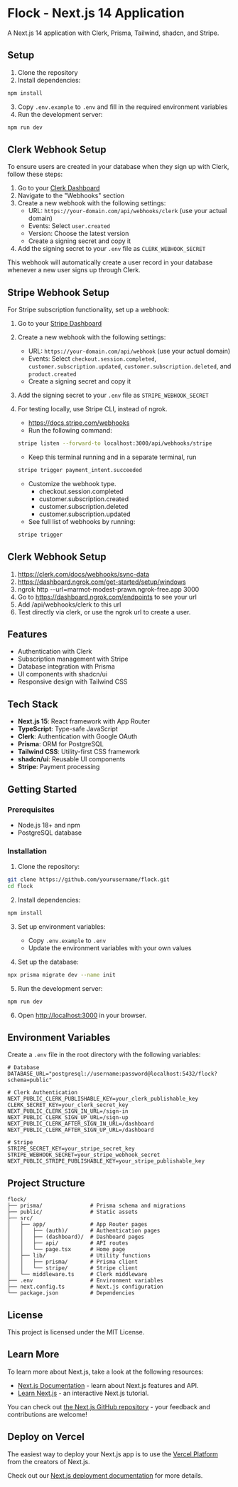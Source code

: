 # Flock - Next.js 14 Application

A Next.js 14 application with Clerk, Prisma, Tailwind, shadcn, and Stripe.

## Setup

1. Clone the repository
2. Install dependencies:

```bash
npm install
```

3. Copy `.env.example` to `.env` and fill in the required environment variables
4. Run the development server:

```bash
npm run dev
```

## Clerk Webhook Setup

To ensure users are created in your database when they sign up with Clerk, follow these steps:

1. Go to your [Clerk Dashboard](https://dashboard.clerk.dev/)
2. Navigate to the "Webhooks" section
3. Create a new webhook with the following settings:
   - URL: `https://your-domain.com/api/webhooks/clerk` (use your actual domain)
   - Events: Select `user.created`
   - Version: Choose the latest version
   - Create a signing secret and copy it
4. Add the signing secret to your `.env` file as `CLERK_WEBHOOK_SECRET`

This webhook will automatically create a user record in your database whenever a new user signs up through Clerk.

## Stripe Webhook Setup

For Stripe subscription functionality, set up a webhook:

1. Go to your [Stripe Dashboard](https://dashboard.stripe.com/webhooks)
2. Create a new webhook with the following settings:
   - URL: `https://your-domain.com/api/webhook` (use your actual domain)
   - Events: Select `checkout.session.completed`, `customer.subscription.updated`, `customer.subscription.deleted`, and `product.created`
   - Create a signing secret and copy it
3. Add the signing secret to your `.env` file as `STRIPE_WEBHOOK_SECRET`
4. For testing locally, use Stripe CLI, instead of ngrok.

   - https://docs.stripe.com/webhooks
   - Run the following command:

   ```bash
   stripe listen --forward-to localhost:3000/api/webhooks/stripe
   ```

   - Keep this terminal running and in a separate terminal, run

   ```bash
   stripe trigger payment_intent.succeeded
   ```

   - Customize the webhook type.
     - checkout.session.completed
     - customer.subscription.created
     - customer.subscription.deleted
     - customer.subscription.updated
   - See full list of webhooks by running:

   ```bash
   stripe trigger
   ```

## Clerk Webhook Setup

1. https://clerk.com/docs/webhooks/sync-data
2. https://dashboard.ngrok.com/get-started/setup/windows
3. ngrok http --url=marmot-modest-prawn.ngrok-free.app 3000
4. Go to https://dashboard.ngrok.com/endpoints to see your url
5. Add /api/webhooks/clerk to this url
6. Test directly via clerk, or use the ngrok url to create a user.

## Features

- Authentication with Clerk
- Subscription management with Stripe
- Database integration with Prisma
- UI components with shadcn/ui
- Responsive design with Tailwind CSS

## Tech Stack

- **Next.js 15**: React framework with App Router
- **TypeScript**: Type-safe JavaScript
- **Clerk**: Authentication with Google OAuth
- **Prisma**: ORM for PostgreSQL
- **Tailwind CSS**: Utility-first CSS framework
- **shadcn/ui**: Reusable UI components
- **Stripe**: Payment processing

## Getting Started

### Prerequisites

- Node.js 18+ and npm
- PostgreSQL database

### Installation

1. Clone the repository:

```bash
git clone https://github.com/yourusername/flock.git
cd flock
```

2. Install dependencies:

```bash
npm install
```

3. Set up environment variables:

   - Copy `.env.example` to `.env`
   - Update the environment variables with your own values

4. Set up the database:

```bash
npx prisma migrate dev --name init
```

5. Run the development server:

```bash
npm run dev
```

6. Open [http://localhost:3000](http://localhost:3000) in your browser.

## Environment Variables

Create a `.env` file in the root directory with the following variables:

```
# Database
DATABASE_URL="postgresql://username:password@localhost:5432/flock?schema=public"

# Clerk Authentication
NEXT_PUBLIC_CLERK_PUBLISHABLE_KEY=your_clerk_publishable_key
CLERK_SECRET_KEY=your_clerk_secret_key
NEXT_PUBLIC_CLERK_SIGN_IN_URL=/sign-in
NEXT_PUBLIC_CLERK_SIGN_UP_URL=/sign-up
NEXT_PUBLIC_CLERK_AFTER_SIGN_IN_URL=/dashboard
NEXT_PUBLIC_CLERK_AFTER_SIGN_UP_URL=/dashboard

# Stripe
STRIPE_SECRET_KEY=your_stripe_secret_key
STRIPE_WEBHOOK_SECRET=your_stripe_webhook_secret
NEXT_PUBLIC_STRIPE_PUBLISHABLE_KEY=your_stripe_publishable_key
```

## Project Structure

```
flock/
├── prisma/               # Prisma schema and migrations
├── public/               # Static assets
├── src/
│   ├── app/              # App Router pages
│   │   ├── (auth)/       # Authentication pages
│   │   ├── (dashboard)/  # Dashboard pages
│   │   ├── api/          # API routes
│   │   └── page.tsx      # Home page
│   ├── lib/              # Utility functions
│   │   ├── prisma/       # Prisma client
│   │   └── stripe/       # Stripe client
│   └── middleware.ts     # Clerk middleware
├── .env                  # Environment variables
├── next.config.ts        # Next.js configuration
└── package.json          # Dependencies
```

## License

This project is licensed under the MIT License.

## Learn More

To learn more about Next.js, take a look at the following resources:

- [Next.js Documentation](https://nextjs.org/docs) - learn about Next.js features and API.
- [Learn Next.js](https://nextjs.org/learn) - an interactive Next.js tutorial.

You can check out [the Next.js GitHub repository](https://github.com/vercel/next.js) - your feedback and contributions are welcome!

## Deploy on Vercel

The easiest way to deploy your Next.js app is to use the [Vercel Platform](https://vercel.com/new?utm_medium=default-template&filter=next.js&utm_source=create-next-app&utm_campaign=create-next-app-readme) from the creators of Next.js.

Check out our [Next.js deployment documentation](https://nextjs.org/docs/app/building-your-application/deploying) for more details.
